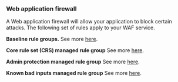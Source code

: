### Web application firewall

A Web application firewall will allow your application to block certain attacks. The following set of rules apply to your WAF service.

**Baseline rule groups.** 
  See more [here](https://docs.aws.amazon.com/waf/latest/developerguide/aws-managed-rule-groups-baseline.html).

**Core rule set (CRS) managed rule group**
  See more [here](https://docs.aws.amazon.com/waf/latest/developerguide/aws-managed-rule-groups-baseline.html#aws-managed-rule-groups-baseline-crs).

**Admin protection managed rule group** 
  See more [here](https://docs.aws.amazon.com/waf/latest/developerguide/aws-managed-rule-groups-baseline.html#aws-managed-rule-groups-baseline-admin).

**Known bad inputs managed rule group**
  See more [here](https://docs.aws.amazon.com/waf/latest/developerguide/aws-managed-rule-groups-baseline.html#aws-managed-rule-groups-baseline-known-bad-inputs).